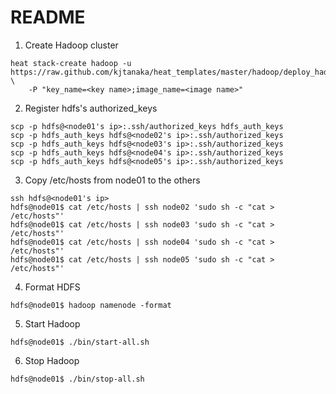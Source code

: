 README
======

1. Create Hadoop cluster
```
heat stack-create hadoop -u https://raw.github.com/kjtanaka/heat_templates/master/hadoop/deploy_hadoop.yml \
    -P "key_name=<key name>;image_name=<image name>"
```
2. Register hdfs's authorized_keys
```
scp -p hdfs@<node01's ip>:.ssh/authorized_keys hdfs_auth_keys
scp -p hdfs_auth_keys hdfs@<node02's ip>:.ssh/authorized_keys
scp -p hdfs_auth_keys hdfs@<node03's ip>:.ssh/authorized_keys
scp -p hdfs_auth_keys hdfs@<node04's ip>:.ssh/authorized_keys
scp -p hdfs_auth_keys hdfs@<node05's ip>:.ssh/authorized_keys
```
3. Copy /etc/hosts from node01 to the others
```
ssh hdfs@<node01's ip>
hdfs@node01$ cat /etc/hosts | ssh node02 'sudo sh -c "cat > /etc/hosts"'
hdfs@node01$ cat /etc/hosts | ssh node03 'sudo sh -c "cat > /etc/hosts"'
hdfs@node01$ cat /etc/hosts | ssh node04 'sudo sh -c "cat > /etc/hosts"'
hdfs@node01$ cat /etc/hosts | ssh node05 'sudo sh -c "cat > /etc/hosts"'
```
4. Format HDFS
```
hdfs@node01$ hadoop namenode -format
```
5. Start Hadoop
```
hdfs@node01$ ./bin/start-all.sh
```
6. Stop Hadoop
```
hdfs@node01$ ./bin/stop-all.sh
```
